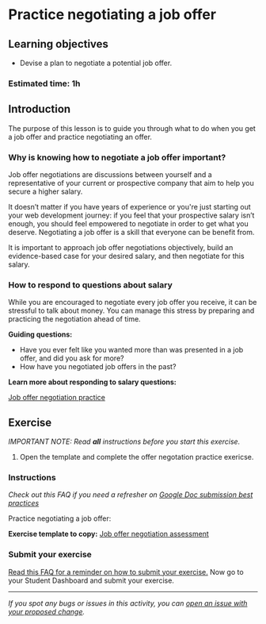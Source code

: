 # Practice negotiating a job offer

## Learning objectives

- Devise a plan to negotiate a potential job offer.

### Estimated time: 1h

## Introduction

The purpose of this lesson is to guide you through what to do when you get a job offer and practice negotiating an offer. 

### Why is knowing how to negotiate a job offer important?

Job offer negotiations are discussions between yourself and a representative of your current or prospective company that aim to help you secure a higher salary.

It doesn’t matter if you have years of experience or you're just starting out your web development journey: if you feel that your prospective salary isn’t enough, you should feel empowered to negotiate in order to get what you deserve. Negotiating a job offer is a skill that everyone can be benefit from.

It is important to approach job offer negotiations objectively, build an evidence-based case for your desired salary, and then negotiate for this salary.

### How to respond to questions about salary

While you are encouraged to negotiate every job offer you receive, it can be stressful to talk about money. You can manage this stress by preparing and practicing the negotiation ahead of time.

**Guiding questions:**

- Have you ever felt like you wanted more than was presented in a job offer, and did you ask for more?
- How have you negotiated job offers in the past?

**Learn more about responding to salary questions:**

[Job offer negotiation practice](https://github.com/microverseinc/curriculum-professional-skills/blob/main/job-search/job-offer-negotiation-practice.md)

## Exercise

*IMPORTANT NOTE: Read **all** instructions before you start this exercise.*

1. Open the template and complete the offer negotation practice exericse.

### Instructions

*Check out this FAQ if you need a refresher on [Google Doc submission best practices](https://microverse.zendesk.com/hc/en-us/articles/360063156813)*

Practice negotiating a job offer: 

**Exercise template to copy:** [Job offer negotiation assessment](https://docs.google.com/document/d/1dUPgFf9WQXiavLxHe7Dt1ztPqkiEHV_6YflyVZqu120/edit?usp=sharing)

### Submit your exercise

[Read this FAQ for a reminder on how to submit your exercise.](https://microverse.zendesk.com/hc/en-us/articles/360061344234)
Now go to your Student Dashboard and submit your exercise.


------

_If you spot any bugs or issues in this activity, you can [open an issue with your proposed change](https://github.com/microverseinc/curriculum-transversal-skills/blob/main/git-github/articles/open_issue.md)._
